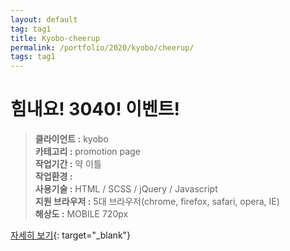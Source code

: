 ```yaml
---
layout: default
tag: tag1
title: Kyobo-cheerup
permalink: /portfolio/2020/kyobo/cheerup/
tags: tag1
---
```

# 힘내요! 3040! 이벤트!
> **클라이언트 :** kyobo   
> **카테고리 :** promotion page   
> **작업기간 :** 약 이틀   
> **작업환경 :**    
> **사용기술 :** HTML / SCSS / jQuery / Javascript   
> **지원 브라우저 :** 5대 브라우저(chrome, firefox, safari, opera, IE)   
> **해상도 :** MOBILE 720px   

[자세히 보기](/src/2020/kyobo/cheerup){: target="_blank"}
